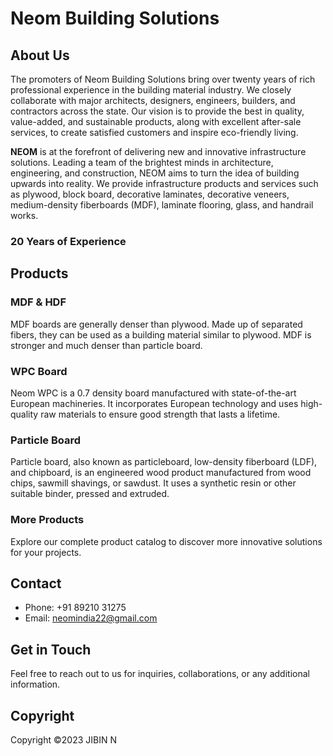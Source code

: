 # Neom Building Solutions

## About Us

The promoters of Neom Building Solutions bring over twenty years of rich professional experience in the building material industry. We closely collaborate with major architects, designers, engineers, builders, and contractors across the state. Our vision is to provide the best in quality, value-added, and sustainable products, along with excellent after-sale services, to create satisfied customers and inspire eco-friendly living.

**NEOM** is at the forefront of delivering new and innovative infrastructure solutions. Leading a team of the brightest minds in architecture, engineering, and construction, NEOM aims to turn the idea of building upwards into reality. We provide infrastructure products and services such as plywood, block board, decorative laminates, decorative veneers, medium-density fiberboards (MDF), laminate flooring, glass, and handrail works.

### 20 Years of Experience

## Products

### MDF & HDF

MDF boards are generally denser than plywood. Made up of separated fibers, they can be used as a building material similar to plywood. MDF is stronger and much denser than particle board.

### WPC Board

Neom WPC is a 0.7 density board manufactured with state-of-the-art European machineries. It incorporates European technology and uses high-quality raw materials to ensure good strength that lasts a lifetime.

### Particle Board

Particle board, also known as particleboard, low-density fiberboard (LDF), and chipboard, is an engineered wood product manufactured from wood chips, sawmill shavings, or sawdust. It uses a synthetic resin or other suitable binder, pressed and extruded.

### More Products

Explore our complete product catalog to discover more innovative solutions for your projects.

## Contact

- Phone: +91 89210 31275
- Email: neomindia22@gmail.com

## Get in Touch

Feel free to reach out to us for inquiries, collaborations, or any additional information.

## Copyright

Copyright ©2023 JIBIN N
